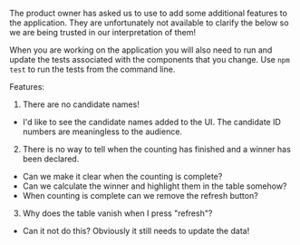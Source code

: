 The product owner has asked us to use to add some additional features to the application. They are unfortunately not available to clarify the below so we are being trusted in our interpretation of them!

When you are working on the application you will also need to run and update the tests associated with the components that you change.  Use `npm test` to run the tests from the command line.

Features:

1) There are no candidate names!

- I'd like to see the candidate names added to the UI. The candidate ID numbers are meaningless to the audience.

2) There is no way to tell when the counting has finished and a winner has been declared.

- Can we make it clear when the counting is complete?
- Can we calculate the winner and highlight them in the table somehow?
- When counting is complete can we remove the refresh button?

3) Why does the table vanish when I press "refresh"?

- Can it not do this? Obviously it still needs to update the data!
